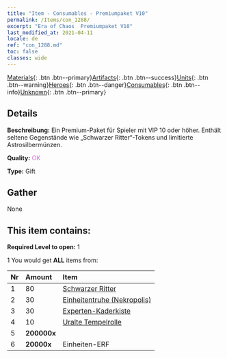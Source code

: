 ```yaml
---
title: "Item - Consumables - Premiumpaket V10"
permalink: /Items/con_1288/
excerpt: "Era of Chaos  Premiumpaket V10"
last_modified_at: 2021-04-11
locale: de
ref: "con_1288.md"
toc: false
classes: wide
---
```

 [Materials](/de/Items/){: .btn .btn--primary}[Artifacts](/de/Items/Artifacts/){: .btn .btn--success}[Units](/de/Items/Units/){: .btn .btn--warning}[Heroes](/de/Items/Heroes/){: .btn .btn--danger}[Consumables](/de/Items/Consumables/){: .btn .btn--info}[Unknown](/de/Items/Unknown/){: .btn .btn--primary}

## Details
 **Beschreibung:** Ein Premium-Paket für Spieler mit VIP 10 oder höher. Enthält seltene Gegenstände wie „Schwarzer Ritter“-Tokens und limitierte Astrosilbermünzen.

 **Quality:** <span style="color: #DA70D6">OK</span>

 **Type:** Gift

## Gather

  None

## This item contains:

 **Required Level to open:** 1

 1 You would get **ALL** items  from:

  | Nr | Amount |     Item    |
  |:---|:-------|:------------|
  | 1 | 80 | [Schwarzer Ritter](/de/Items/unt_213/) | 
  | 2 | 30 | [Einheitentruhe (Nekropolis)](/de/Items/con_1271/) | 
  | 3 | 30 | [Experten-Kaderkiste](/de/Items/con_760/) | 
  | 4 | 10 | [Uralte Tempelrolle](/de/Items/con_697/) | 
  | 5 |  **200000x** | <i class="fas fa-coins"/> |  | 
  | 6 |  **20000x** | Einheiten-ERF |  | 
